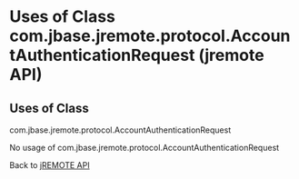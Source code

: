 # Uses of Class com.jbase.jremote.protocol.AccountAuthenticationRequest (jremote API)

<PageHeader />

## Uses of Class
com.jbase.jremote.protocol.AccountAuthenticationRequest

No usage of com.jbase.jremote.protocol.AccountAuthenticationRequest

Back to [jREMOTE API](com_jbase_jremote_package-summary)


